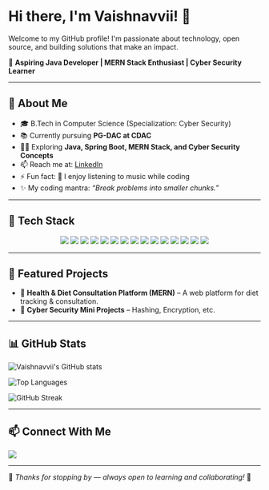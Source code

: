 # Hi there, I'm Vaishnavvii! 👋  

Welcome to my GitHub profile! I'm passionate about technology, open source, and building solutions that make an impact.  

🚀 **Aspiring Java Developer | MERN Stack Enthusiast | Cyber Security Learner**  

---

## 🚀 About Me  
- 🎓 B.Tech in Computer Science (Specialization: Cyber Security)  
- 📚 Currently pursuing **PG-DAC at CDAC**  
- 👩‍💻 Exploring **Java, Spring Boot, MERN Stack, and Cyber Security Concepts**  
- 📫 Reach me at: [LinkedIn](https://www.linkedin.com/in/k-vaishnavi-a9860327a)  
- ⚡ Fun fact: 🎵 I enjoy listening to music while coding  
- ✨ My coding mantra: *“Break problems into smaller chunks.”*  

---

## 🔧 Tech Stack  

<p align="center">
  <img src="https://img.shields.io/badge/Java-ED8B00?style=for-the-badge&logo=openjdk&logoColor=white"/>
  <img src="https://img.shields.io/badge/C++-00599C?style=for-the-badge&logo=cplusplus&logoColor=white"/>
  <img src="https://img.shields.io/badge/JavaScript-F7DF1E?style=for-the-badge&logo=javascript&logoColor=000"/>
  <img src="https://img.shields.io/badge/React-61DAFB?style=for-the-badge&logo=react&logoColor=000"/>
  <img src="https://img.shields.io/badge/Node.js-43853D?style=for-the-badge&logo=node-dot-js&logoColor=white"/>
  <img src="https://img.shields.io/badge/Express.js-404D59?style=for-the-badge"/>
  <img src="https://img.shields.io/badge/MySQL-005C84?style=for-the-badge&logo=mysql&logoColor=white"/>
  <img src="https://img.shields.io/badge/MongoDB-4EA94B?style=for-the-badge&logo=mongodb&logoColor=white"/>
  <img src="https://img.shields.io/badge/HTML5-E34F26?style=for-the-badge&logo=html5&logoColor=white"/>
  <img src="https://img.shields.io/badge/CSS3-1572B6?style=for-the-badge&logo=css3&logoColor=white"/>
  <img src="https://img.shields.io/badge/Bootstrap-563D7C?style=for-the-badge&logo=bootstrap&logoColor=white"/>
  <img src="https://img.shields.io/badge/Material--UI-0081CB?style=for-the-badge&logo=mui&logoColor=white"/>
  <img src="https://img.shields.io/badge/Git-F05032?style=for-the-badge&logo=git&logoColor=white"/>
  <img src="https://img.shields.io/badge/GitHub-181717?style=for-the-badge&logo=github&logoColor=white"/>
  <img src="https://img.shields.io/badge/Postman-FF6C37?style=for-the-badge&logo=postman&logoColor=white"/>
</p>  

---

## 📂 Featured Projects  
- 🥗 **Health & Diet Consultation Platform (MERN)** – A web platform for diet tracking & consultation.  
- 🔐 **Cyber Security Mini Projects** – Hashing, Encryption, etc.  

---

## 📊 GitHub Stats

![Vaishnavvii's GitHub stats](https://github-readme-stats.vercel.app/api?username=Vaishnavvii&show_icons=true&theme=radical)  

![Top Languages](https://github-readme-stats.vercel.app/api/top-langs/?username=Vaishnavvii&layout=compact&theme=radical)  

![GitHub Streak](https://streak-stats.demolab.com?user=Vaishnavvii&theme=radical&date_format=j%20M%5B%20Y%5D)  

---


## 📫 Connect With Me  

<p>
  <a href="https://www.linkedin.com/in/k-vaishnavi-a9860327a">
    <img src="https://img.shields.io/badge/LinkedIn-0A66C2?style=for-the-badge&logo=linkedin&logoColor=white"/>
  </a>

---

🙏 *Thanks for stopping by — always open to learning and collaborating!* 🚀  
